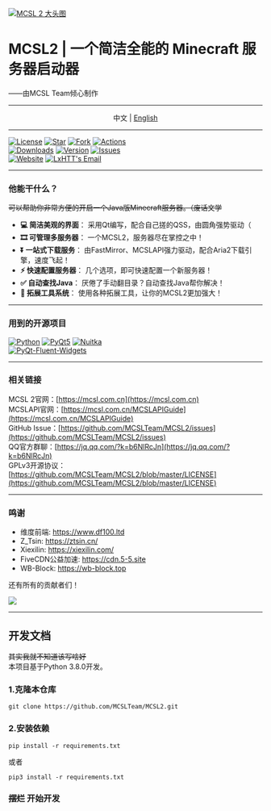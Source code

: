 [![MCSL 2 大头图](https://s3.bmp.ovh/imgs/2023/03/21/5afb21934bd980ab.png)](https://www.mcsl.com.cn)
# MCSL2   |   一个简洁全能的 Minecraft 服务器启动器

<right>
——由MCSL Team倾心制作
</right>

___

<center>
中文  |  <a href="https://github.com/MCSLTeam/MCSL2/blob/master/README_EN.md" target="_blank">English</a>
</center>

___
[![](https://img.shields.io/github/license/MCSLTeam/MCSL2?style=for-the-badge "License")](https://github.com/MCSLTeam/MCSL2/blob/master/LICENSE)
[![](https://img.shields.io/github/stars/MCSLTeam/MCSL2?style=for-the-badge "Star")](https://github.com/MCSLTeam/MCSL2/stargazers)
[![](https://img.shields.io/github/forks/MCSLTeam/MCSL2?style=for-the-badge "Fork")](https://github.com/MCSLTeam/MCSL2/forks)
[![](https://img.shields.io/github/actions/workflow/status/MCSLTeam/MCSL2/build.yml?label=Build&style=for-the-badge "Actions")](https://github.com/MCSLTeam/MCSL2/actions)  
[![](https://img.shields.io/github/downloads/MCSLTeam/MCSL2/total?style=for-the-badge "Downloads")](https://github.com/MCSLTeam/MCSL2/releases)
[![](https://img.shields.io/github/v/tag/MCSLTeam/MCSL2?label=ver&style=for-the-badge "Version")](https://github.com/MCSLTeam/MCSL2/releases/latest)
[![](https://img.shields.io/github/issues/MCSLTeam/MCSL2?style=for-the-badge "Issues")](https://github.com/MCSLTeam/MCSL2/issues)  
[![](https://img.shields.io/badge/offical-website-gray.svg?style=for-the-badge "Website")](https://mcsl.com.cn)
[![LxHTT's Email](https://img.shields.io/badge/%20EMAIL-lxhtz.dl%40mcsl.com.cn-%2357728B?style=for-the-badge)](mailto:lxhtt@mcsl.com.cn)  
___
### 他能干什么？  
~~可以帮助你非常方便的开启一个Java版Minecraft服务器。（废话文学~~

 - **💻 简洁美观的界面**： 采用Qt编写，配合自己搓的QSS，由圆角强势驱动（
 - **🎞️ 可管理多服务器**： 一个MCSL2，服务器尽在掌控之中！
 - **⏬ 一站式下载服务**： 由FastMirror、MCSLAPI强力驱动，配合Aria2下载引擎，速度飞起！
 - **⚡ 快速配置服务器**： 几个选项，即可快速配置一个新服务器！
 - **✅ 自动查找Java**： 厌倦了手动翻目录？自动查找Java帮你解决！
 - **🔧 拓展工具系统**： 使用各种拓展工具，让你的MCSL2更加强大！
___
### 用到的开源项目
[![](https://img.shields.io/badge/python-3.8.0-blue.svg?style=for-the-badge "Python")](https://python.org)
[![](https://img.shields.io/badge/pyqt5-latest-brightgreen.svg?style=for-the-badge "PyQt5")](https://pypi.org/project/PyQt5/)
[![](https://img.shields.io/badge/nuitka-latest-red.svg?style=for-the-badge "Nuitka")](https://nuitka.net)  
[![](https://img.shields.io/badge/qfluentwidgets-latest-green.svg?style=for-the-badge "PyQt-Fluent-Widgets")](https://www.github.com/zhiyiYo/PyQt-Fluent-Widgets)  
___
### 相关链接
MCSL 2官网：[https://mcsl.com.cn](https://mcsl.com.cn)  
MCSLAPI官网：[https://mcsl.com.cn/MCSLAPIGuide](https://mcsl.com.cn/MCSLAPIGuide)  
GitHub Issue：[https://github.com/MCSLTeam/MCSL2/issues](https://github.com/MCSLTeam/MCSL2/issues)  
QQ官方群聊：[https://jq.qq.com/?k=b6NlRcJn](https://jq.qq.com/?k=b6NlRcJn)  
GPLv3开源协议：[https://github.com/MCSLTeam/MCSL2/blob/master/LICENSE](https://github.com/MCSLTeam/MCSL2/blob/master/LICENSE)
___
### 鸣谢

 - 维度前端: https://www.df100.ltd  
 - Z_Tsin: https://ztsin.cn/  
 - Xiexilin: https://xiexilin.com/  
 - FiveCDN公益加速: https://cdn.5-5.site  
 - WB-Block: https://wb-block.top  

还有所有的贡献者们！

<a href="https://github.com/MCSLTeam/MCSL2/graphs/contributors"><img src="https://contrib.rocks/image?repo=MCSLTeam/MCSL2&anon=1&max=100000000"></a>
___
## 开发文档 
~~其实我就不知道该写啥好~~  
本项目基于Python 3.8.0开发。
### 1.克隆本仓库
```commandline
git clone https://github.com/MCSLTeam/MCSL2.git
```
### 2.安装依赖
```commandline
pip install -r requirements.txt
```
或者  
```commandline
pip3 install -r requirements.txt
```
### ~~摆烂~~ **开始开发**
